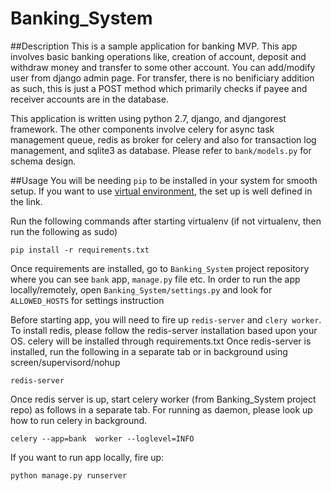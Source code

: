 # Banking_System

##Description
This is a sample application for banking MVP. This app involves basic banking operations like, creation of account, deposit and withdraw money and transfer to some other account.
You can add/modify user from django admin page. For transfer, there is no benificiary addition as such, this is just a POST method which primarily checks if payee and receiver accounts are in the database.

This application is written using python 2.7, django, and djangorest framework. The other components involve celery for async task management queue, redis as broker for celery and also for transaction log management, and sqlite3 as database.
Please refer to ```bank/models.py``` for schema design.

##Usage
You will be needing ```pip``` to be installed in your system for smooth setup. If you want to use [virtual environment](https://www.pythonforbeginners.com/basics/how-to-use-python-virtualenv), the set up is well defined in the link.

Run the following commands after starting virtualenv (if not virtualenv, then run the following as sudo) 

```
pip install -r requirements.txt
```
Once requirements are installed, go to ```Banking_System``` project repository where you can see ```bank``` app, ```manage.py``` file etc. In order to run the app locally/remotely, open ```Banking_System/settings.py``` and look for ```ALLOWED_HOSTS``` for settings instruction

Before starting app, you will need to fire up ```redis-server``` and ```clery worker```.
To install redis, please follow the redis-server installation based upon your OS. celery will be installed through requirements.txt
Once redis-server is installed, run the following in a separate tab or in background using screen/supervisord/nohup 

```
redis-server
```

Once redis server is up, start celery worker (from Banking_System project repo) as follows in a separate tab. For running as daemon, please look up how to run celery in background.
```
celery --app=bank  worker --loglevel=INFO
```

If you want to run app locally, fire up:
```
python manage.py runserver
```
